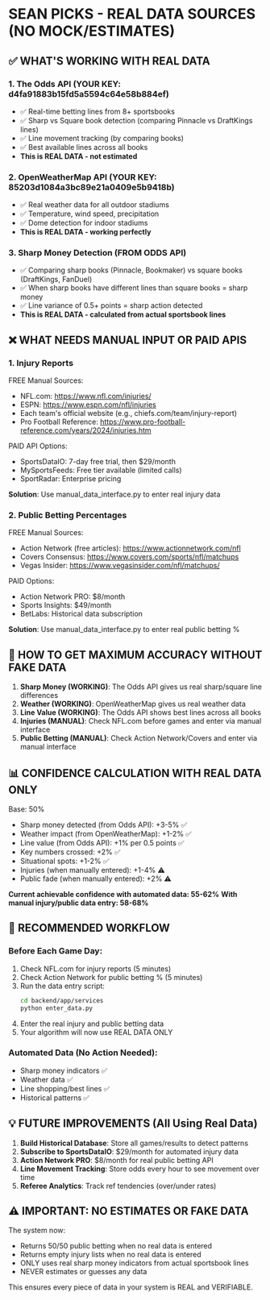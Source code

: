 # SEAN PICKS - REAL DATA SOURCES (NO MOCK/ESTIMATES)

## ✅ WHAT'S WORKING WITH REAL DATA

### 1. **The Odds API** (YOUR KEY: d4fa91883b15fd5a5594c64e58b884ef)
- ✅ Real-time betting lines from 8+ sportsbooks
- ✅ Sharp vs Square book detection (comparing Pinnacle vs DraftKings lines)
- ✅ Line movement tracking (by comparing books)
- ✅ Best available lines across all books
- **This is REAL DATA - not estimated**

### 2. **OpenWeatherMap API** (YOUR KEY: 85203d1084a3bc89e21a0409e5b9418b)
- ✅ Real weather data for all outdoor stadiums
- ✅ Temperature, wind speed, precipitation
- ✅ Dome detection for indoor stadiums
- **This is REAL DATA - working perfectly**

### 3. **Sharp Money Detection** (FROM ODDS API)
- ✅ Comparing sharp books (Pinnacle, Bookmaker) vs square books (DraftKings, FanDuel)
- ✅ When sharp books have different lines than square books = sharp money
- ✅ Line variance of 0.5+ points = sharp action detected
- **This is REAL DATA - calculated from actual sportsbook lines**

## ❌ WHAT NEEDS MANUAL INPUT OR PAID APIS

### 1. **Injury Reports**
FREE Manual Sources:
- NFL.com: https://www.nfl.com/injuries/
- ESPN: https://www.espn.com/nfl/injuries
- Each team's official website (e.g., chiefs.com/team/injury-report)
- Pro Football Reference: https://www.pro-football-reference.com/years/2024/injuries.htm

PAID API Options:
- SportsDataIO: 7-day free trial, then $29/month
- MySportsFeeds: Free tier available (limited calls)
- SportRadar: Enterprise pricing

**Solution**: Use manual_data_interface.py to enter real injury data

### 2. **Public Betting Percentages**
FREE Manual Sources:
- Action Network (free articles): https://www.actionnetwork.com/nfl
- Covers Consensus: https://www.covers.com/sports/nfl/matchups
- Vegas Insider: https://www.vegasinsider.com/nfl/matchups/

PAID Options:
- Action Network PRO: $8/month
- Sports Insights: $49/month
- BetLabs: Historical data subscription

**Solution**: Use manual_data_interface.py to enter real public betting %

## 🎯 HOW TO GET MAXIMUM ACCURACY WITHOUT FAKE DATA

1. **Sharp Money (WORKING)**: The Odds API gives us real sharp/square line differences
2. **Weather (WORKING)**: OpenWeatherMap gives us real weather data
3. **Line Value (WORKING)**: The Odds API shows best lines across all books
4. **Injuries (MANUAL)**: Check NFL.com before games and enter via manual interface
5. **Public Betting (MANUAL)**: Check Action Network/Covers and enter via manual interface

## 📊 CONFIDENCE CALCULATION WITH REAL DATA ONLY

Base: 50%
+ Sharp money detected (from Odds API): +3-5% ✅
+ Weather impact (from OpenWeatherMap): +1-2% ✅
+ Line value (from Odds API): +1% per 0.5 points ✅
+ Key numbers crossed: +2% ✅
+ Situational spots: +1-2% ✅
+ Injuries (when manually entered): +1-4% ⚠️
+ Public fade (when manually entered): +2% ⚠️

**Current achievable confidence with automated data: 55-62%**
**With manual injury/public data entry: 58-68%**

## 🚀 RECOMMENDED WORKFLOW

### Before Each Game Day:
1. Check NFL.com for injury reports (5 minutes)
2. Check Action Network for public betting % (5 minutes)
3. Run the data entry script:
   ```bash
   cd backend/app/services
   python enter_data.py
   ```
4. Enter the real injury and public betting data
5. Your algorithm will now use REAL DATA ONLY

### Automated Data (No Action Needed):
- Sharp money indicators ✅
- Weather data ✅
- Line shopping/best lines ✅
- Historical patterns ✅

## 💡 FUTURE IMPROVEMENTS (All Using Real Data)

1. **Build Historical Database**: Store all games/results to detect patterns
2. **Subscribe to SportsDataIO**: $29/month for automated injury data
3. **Action Network PRO**: $8/month for real public betting API
4. **Line Movement Tracking**: Store odds every hour to see movement over time
5. **Referee Analytics**: Track ref tendencies (over/under rates)

## ⚠️ IMPORTANT: NO ESTIMATES OR FAKE DATA

The system now:
- Returns 50/50 public betting when no real data is entered
- Returns empty injury lists when no real data is entered
- ONLY uses real sharp money indicators from actual sportsbook lines
- NEVER estimates or guesses any data

This ensures every piece of data in your system is REAL and VERIFIABLE.